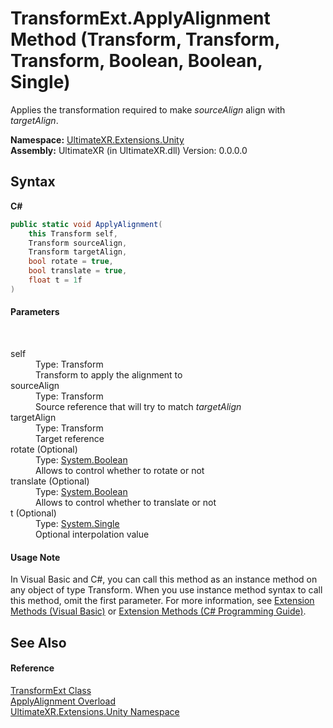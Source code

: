 # TransformExt.ApplyAlignment Method (Transform, Transform, Transform, Boolean, Boolean, Single)
 

Applies the transformation required to make *sourceAlign* align with *targetAlign*.

**Namespace:**&nbsp;<a href="N_UltimateXR_Extensions_Unity">UltimateXR.Extensions.Unity</a><br />**Assembly:**&nbsp;UltimateXR (in UltimateXR.dll) Version: 0.0.0.0

## Syntax

**C#**<br />
``` C#
public static void ApplyAlignment(
	this Transform self,
	Transform sourceAlign,
	Transform targetAlign,
	bool rotate = true,
	bool translate = true,
	float t = 1f
)
```


#### Parameters
&nbsp;<dl><dt>self</dt><dd>Type: Transform<br />Transform to apply the alignment to</dd><dt>sourceAlign</dt><dd>Type: Transform<br />Source reference that will try to match *targetAlign*</dd><dt>targetAlign</dt><dd>Type: Transform<br />Target reference</dd><dt>rotate (Optional)</dt><dd>Type: <a href="https://docs.microsoft.com/dotnet/api/system.boolean" target="_blank" rel="noopener noreferrer">System.Boolean</a><br />Allows to control whether to rotate or not</dd><dt>translate (Optional)</dt><dd>Type: <a href="https://docs.microsoft.com/dotnet/api/system.boolean" target="_blank" rel="noopener noreferrer">System.Boolean</a><br />Allows to control whether to translate or not</dd><dt>t (Optional)</dt><dd>Type: <a href="https://docs.microsoft.com/dotnet/api/system.single" target="_blank" rel="noopener noreferrer">System.Single</a><br />Optional interpolation value</dd></dl>

#### Usage Note
In Visual Basic and C#, you can call this method as an instance method on any object of type Transform. When you use instance method syntax to call this method, omit the first parameter. For more information, see <a href="https://docs.microsoft.com/dotnet/visual-basic/programming-guide/language-features/procedures/extension-methods" target="_blank" rel="noopener noreferrer">Extension Methods (Visual Basic)</a> or <a href="https://docs.microsoft.com/dotnet/csharp/programming-guide/classes-and-structs/extension-methods" target="_blank" rel="noopener noreferrer">Extension Methods (C# Programming Guide)</a>.

## See Also


#### Reference
<a href="T_UltimateXR_Extensions_Unity_TransformExt">TransformExt Class</a><br /><a href="Overload_UltimateXR_Extensions_Unity_TransformExt_ApplyAlignment">ApplyAlignment Overload</a><br /><a href="N_UltimateXR_Extensions_Unity">UltimateXR.Extensions.Unity Namespace</a><br />